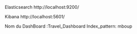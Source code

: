 Elasticsearch
http://localhost:9200/

Kibana
http://localhost:5601/

Nom du DashBoard :Travel_Dashboard
Index_pattern: mboup
